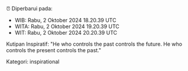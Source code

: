 ⏰ Diperbarui pada:
- WIB: Rabu, 2 Oktober 2024 18.20.39 UTC
- WITA: Rabu, 2 Oktober 2024 19.20.39 UTC
- WIT: Rabu, 2 Oktober 2024 20.20.39 UTC

Kutipan Inspiratif:
"He who controls the past controls the future. He who controls the present controls the past."


Kategori: inspirational

